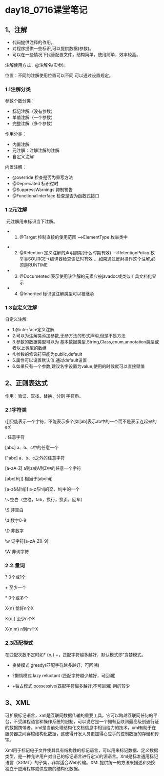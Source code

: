 

# day18_0716课堂笔记

## 1、注解

- 代码提供注释的作用。
- 对程序提供一些标识,可以提供数据(参数)。
- 可以在一些情况下代替配置文件，结构简单，使用简单，效率较高。

注解使用方式：@注解名(实参)。

位置：不同的注解使用位置可以不同,可以通过设置规定。

### 1.1注解分类

参数个数分类：

- 标记注解（没有参数）
- 单值注解（一个参数）
- 完整注解（多个参数）

作用分类：

- 内置注解
- 元注解：注解注解的注解
- 自定义注解

内置注解：

- @override		 		检查是否为重写方法
- @Deprecated            标识过时
- @SuppressWarnings      抑制警告
- @FunctionalInterface         检查是否为函数式接口

### 1.2元注解

​		元注解用来标识当下注解。

- 1) @Target 控制直接的使用范围 -->ElementType 枚举类中

 * 	2) @Retention 定义注解的声明周期(什么时期有效)  -->RetentionPolicy 枚举类SOURCE->编译器检查语法时有效  ....如果通过反射操作这个注解,必须是RUNTIME
 * 	3) @Documented 表示使用该注解的元素应被javadoc或类似工具文档化显示
 * 	4) @Inherited 标识这注解类型可以被继承

### 1.3自定义注解

自定义注解:

 * 	1.@interface定义注解
 * 	2.可以为注解类添加参数,无参方法的形式声明,但是不是方法
 * 	3.参数的数据类型可以为 基本数据类型,String,Class,enum,annotation类型或者以上类型的数组
 * 	4.参数的修饰符只能为public,default
 * 	5.属性可以设置默认值,通过default设置
 * 	6.如果只有一个参数,建议名字设置为value,使用的时候就可以直接赋值

## 2、正则表达式

作用：验证、查找、替换、分割 字符串。

### 2.1字符类

([]只能表示一个字符，不能表示多个,如[ab]表示ab中的一个而不是表示连起来的ab)

. 任意字符

[abc] 	a、b、c中的任意一个

[^abc]	 a、b、c之外的任意字符

[a-zA-Z] 	a到z或A到Z中的任意一个字符

[abc[hij]]	 相当于[abchij]

[a-z&&[hij]] 	a-z与hij的交，hij中的一个

\s 	空白（空格，tab，换行，换页，回车）

\S 	非空白

\d  	数字0-9

\D 	非数字

\w  	词字符[a-zA-Z0-9]

\W 	非词字符

### 2.2.量词

? 	0个或1个

\+	 至少一个

\* 	0个或多个

X{n}	 恰好n个X

X{n,} 	至少n个X

X{n,m} 	n到m个X

### 2.3匹配模式

在匹配次数不定时如* {n,} +，匹配字符越多越好，默认模式即”贪婪模式。

- 贪婪模式 greedy(匹配字符越多越好，可回溯)

- ?懒惰模式 lazy reluctant (匹配字符越少越好，可回溯)
- +独占模式 possessive(匹配字符越多越好,不可回溯) 用的较少

## 3、XML

​		可扩展标记语言，xml是互联网数据传输的重要工具，它可以跨越互联网任何的平台，不受编程语言和操作系统的限制，可以说它是一个拥有互联网最高级别通行证的数据携带者。xml是当前处理结构化文档信息中相当给力的技术，xml有助于在服务器之间穿梭结构化数据，这使得开发人员更加得心应手的控制数据的存储和传输。

​		Xml用于标记电子文件使其具有结构性的标记语言，可以用来标记数据、定义数据类型，是一种允许用户对自己的标记语言进行定义的源语言。Xml是标准通用标记语言（SGML）的子集，非常适合Web传输。XML提供统一的方法来描述和交换独立于应用程序或供应商的结构化数据。